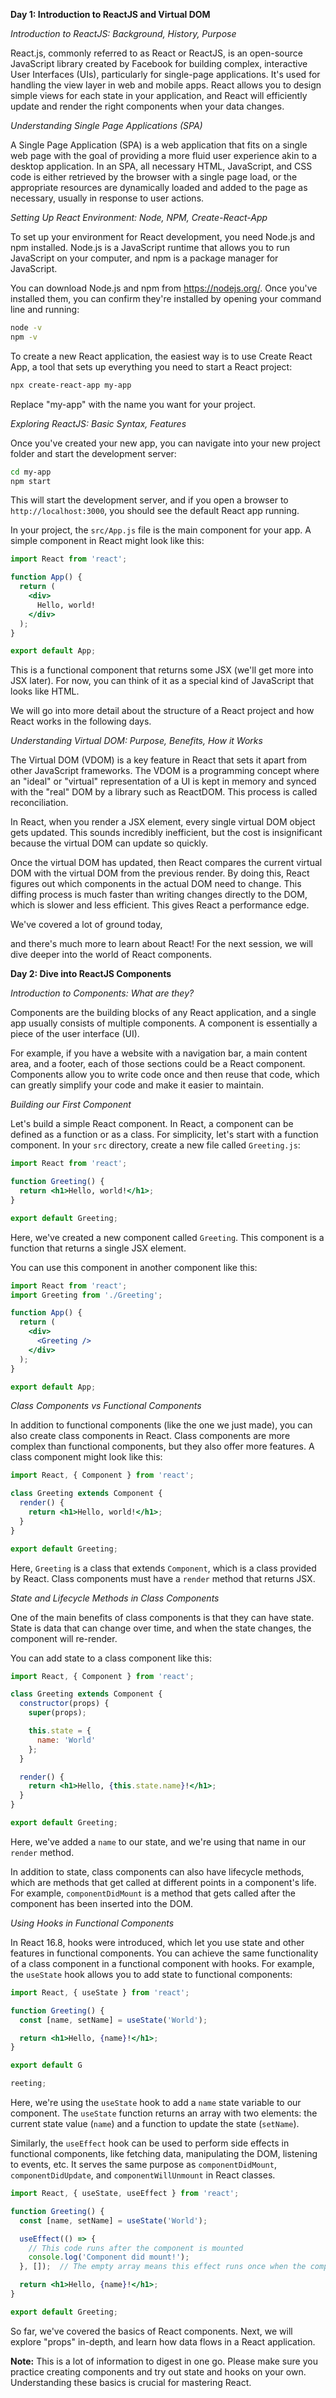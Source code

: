 **Day 1: Introduction to ReactJS and Virtual DOM**

*Introduction to ReactJS: Background, History, Purpose*

React.js, commonly referred to as React or ReactJS, is an open-source JavaScript library created by Facebook for building complex, interactive User Interfaces (UIs), particularly for single-page applications. It's used for handling the view layer in web and mobile apps. React allows you to design simple views for each state in your application, and React will efficiently update and render the right components when your data changes.

*Understanding Single Page Applications (SPA)*

A Single Page Application (SPA) is a web application that fits on a single web page with the goal of providing a more fluid user experience akin to a desktop application. In an SPA, all necessary HTML, JavaScript, and CSS code is either retrieved by the browser with a single page load, or the appropriate resources are dynamically loaded and added to the page as necessary, usually in response to user actions.

*Setting Up React Environment: Node, NPM, Create-React-App*

To set up your environment for React development, you need Node.js and npm installed. Node.js is a JavaScript runtime that allows you to run JavaScript on your computer, and npm is a package manager for JavaScript.

You can download Node.js and npm from https://nodejs.org/. Once you've installed them, you can confirm they're installed by opening your command line and running:

```bash
node -v
npm -v
```

To create a new React application, the easiest way is to use Create React App, a tool that sets up everything you need to start a React project:

```bash
npx create-react-app my-app
```

Replace "my-app" with the name you want for your project.

*Exploring ReactJS: Basic Syntax, Features*

Once you've created your new app, you can navigate into your new project folder and start the development server:

```bash
cd my-app
npm start
```

This will start the development server, and if you open a browser to `http://localhost:3000`, you should see the default React app running.

In your project, the `src/App.js` file is the main component for your app. A simple component in React might look like this:

```jsx
import React from 'react';

function App() {
  return (
    <div>
      Hello, world!
    </div>
  );
}

export default App;
```

This is a functional component that returns some JSX (we'll get more into JSX later). For now, you can think of it as a special kind of JavaScript that looks like HTML.

We will go into more detail about the structure of a React project and how React works in the following days.

*Understanding Virtual DOM: Purpose, Benefits, How it Works*

The Virtual DOM (VDOM) is a key feature in React that sets it apart from other JavaScript frameworks. The VDOM is a programming concept where an "ideal" or "virtual" representation of a UI is kept in memory and synced with the "real" DOM by a library such as ReactDOM. This process is called reconciliation.

In React, when you render a JSX element, every single virtual DOM object gets updated. This sounds incredibly inefficient, but the cost is insignificant because the virtual DOM can update so quickly.

Once the virtual DOM has updated, then React compares the current virtual DOM with the virtual DOM from the previous render. By doing this, React figures out which components in the actual DOM need to change. This diffing process is much faster than writing changes directly to the DOM, which is slower and less efficient. This gives React a performance edge.

We've covered a lot of ground today,

and there's much more to learn about React! For the next session, we will dive deeper into the world of React components.

**Day 2: Dive into ReactJS Components**

*Introduction to Components: What are they?*

Components are the building blocks of any React application, and a single app usually consists of multiple components. A component is essentially a piece of the user interface (UI). 

For example, if you have a website with a navigation bar, a main content area, and a footer, each of those sections could be a React component. Components allow you to write code once and then reuse that code, which can greatly simplify your code and make it easier to maintain.

*Building our First Component*

Let's build a simple React component. In React, a component can be defined as a function or as a class. For simplicity, let's start with a function component. In your `src` directory, create a new file called `Greeting.js`:

```jsx
import React from 'react';

function Greeting() {
  return <h1>Hello, world!</h1>;
}

export default Greeting;
```

Here, we've created a new component called `Greeting`. This component is a function that returns a single JSX element. 

You can use this component in another component like this:

```jsx
import React from 'react';
import Greeting from './Greeting';

function App() {
  return (
    <div>
      <Greeting />
    </div>
  );
}

export default App;
```

*Class Components vs Functional Components*

In addition to functional components (like the one we just made), you can also create class components in React. Class components are more complex than functional components, but they also offer more features. A class component might look like this:

```jsx
import React, { Component } from 'react';

class Greeting extends Component {
  render() {
    return <h1>Hello, world!</h1>;
  }
}

export default Greeting;
```

Here, `Greeting` is a class that extends `Component`, which is a class provided by React. Class components must have a `render` method that returns JSX.

*State and Lifecycle Methods in Class Components*

One of the main benefits of class components is that they can have state. State is data that can change over time, and when the state changes, the component will re-render.

You can add state to a class component like this:

```jsx
import React, { Component } from 'react';

class Greeting extends Component {
  constructor(props) {
    super(props);

    this.state = {
      name: 'World'
    };
  }

  render() {
    return <h1>Hello, {this.state.name}!</h1>;
  }
}

export default Greeting;
```

Here, we've added a `name` to our state, and we're using that name in our `render` method.

In addition to state, class components can also have lifecycle methods, which are methods that get called at different points in a component's life. For example, `componentDidMount` is a method that gets called after the component has been inserted into the DOM.

*Using Hooks in Functional Components*

In React 16.8, hooks were introduced, which let you use state and other features in functional components. You can achieve the same functionality of a class component in a functional component with hooks. For example, the `useState` hook allows you to add state to functional components:

```jsx
import React, { useState } from 'react';

function Greeting() {
  const [name, setName] = useState('World');

  return <h1>Hello, {name}!</h1>;
}

export default G

reeting;
```

Here, we're using the `useState` hook to add a `name` state variable to our component. The `useState` function returns an array with two elements: the current state value (`name`) and a function to update the state (`setName`).

Similarly, the `useEffect` hook can be used to perform side effects in functional components, like fetching data, manipulating the DOM, listening to events, etc. It serves the same purpose as `componentDidMount`, `componentDidUpdate`, and `componentWillUnmount` in React classes.

```jsx
import React, { useState, useEffect } from 'react';

function Greeting() {
  const [name, setName] = useState('World');

  useEffect(() => {
    // This code runs after the component is mounted
    console.log('Component did mount!');
  }, []);  // The empty array means this effect runs once when the component mounts

  return <h1>Hello, {name}!</h1>;
}

export default Greeting;
```

So far, we've covered the basics of React components. Next, we will explore "props" in-depth, and learn how data flows in a React application.

**Note:** This is a lot of information to digest in one go. Please make sure you practice creating components and try out state and hooks on your own. Understanding these basics is crucial for mastering React.